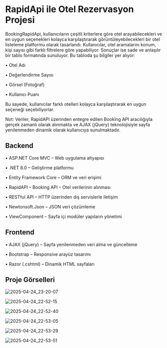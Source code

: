 # RapidApi  ile Otel Rezervasyon Projesi

BookingRapidApi, kullanıcıların çeşitli kriterlere göre otel arayabilecekleri ve en uygun seçenekleri kolayca karşılaştırarak görüntüleyebilecekleri bir otel listeleme platformu olarak tasarlandı. Kullanıcılar, otel aramalarını konum, kişi sayısı gibi farklı filtrelere göre yapabiliyor. Sonuçlar ise sade ve anlaşılır bir tablo formatında sunuluyor. Bu tabloda şu bilgiler yer alıyor:

• Otel Adı

• Değerlendirme Sayısı

• Görsel (Fotoğraf)

• Kullanıcı Puanı

Bu sayede, kullanıcılar farklı otelleri kolayca karşılaştırarak en uygun seçeneği seçebiliyorlar.

Not: Veriler, RapidAPI üzerinden entegre edilen Booking API aracılığıyla gerçek zamanlı olarak alınmakta ve AJAX (jQuery) teknolojisiyle sayfa yenilenmeden dinamik olarak kullanıcıya sunulmaktadır.

## Backend
•	ASP.NET Core MVC – Web uygulama altyapısı

•	.NET 8.0 – Geliştirme platformu

•	Entity Framework Core – ORM ve veri erişimi

•	RapidAPI – Booking API – Otel verilerinin alınması

•	RESTful API – HTTP üzerinden dış servislerle iletişim

•	Newtonsoft.Json – JSON veri çözümleme

•	ViewComponent – Sayfa içi modüler yapıların yönetimi

  
## Frontend
•	AJAX (jQuery) – Sayfa yenilenmeden veri alma ve güncelleme

•	Bootstrap – Responsive arayüz tasarımı

•	Razor (.cshtml) – Dinamik HTML sayfaları


## Proje Görselleri

![2025-04-24_23-20-07](https://github.com/user-attachments/assets/d971ac23-9955-4cff-b043-012b83a4ad5d)

![2025-04-24_22-52-15](https://github.com/user-attachments/assets/bc67148d-e153-4c16-be14-3caa3e7a5a92)

![2025-04-24_22-52-40](https://github.com/user-attachments/assets/fb554d58-5df4-4dcb-a623-d110cc845afc)

![2025-04-24_22-53-05](https://github.com/user-attachments/assets/72b33c93-4e09-439c-b73d-116a326f500b)

![2025-04-24_22-53-29](https://github.com/user-attachments/assets/3beaa109-2951-4e8e-98f3-0f327dc5293e)

![2025-04-24_22-53-51](https://github.com/user-attachments/assets/8cb89671-3298-49dd-bca7-6351ba14c519)




